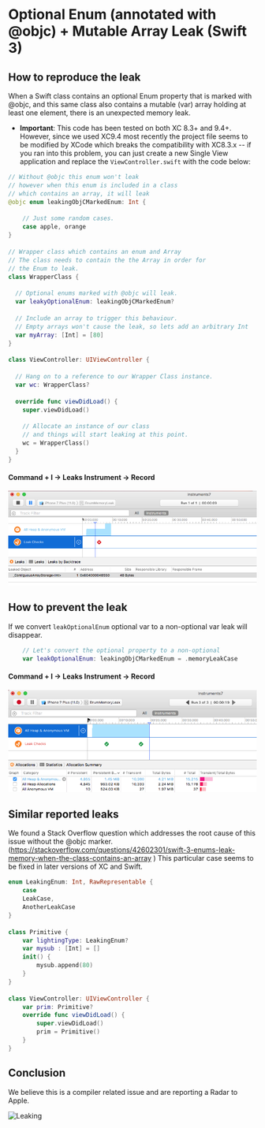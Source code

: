 # Optional Enum (annotated with @objc) + Mutable Array Leak (Swift 3) 

## How to reproduce the leak

When a Swift class contains an optional Enum property that is marked with @objc, and this same class also contains a mutable (var) array holding at least one element, there is an unexpected memory leak.

* **Important**: This code has been tested on both XC 8.3+ and 9.4+. However, since we used XC9.4 most recently the project file seems to be modified by XCode which breaks the compatibility with XC8.3.x -- if you ran into this problem, you can just create a new Single View application and replace the ```ViewController.swift``` with the code below:

```swift
// Without @objc this enum won't leak
// however when this enum is included in a class
// which contains an array, it will leak
@objc enum leakingObjCMarkedEnum: Int {
    
    // Just some random cases.
    case apple, orange
}

// Wrapper class which contains an enum and Array
// The class needs to contain the the Array in order for
// the Enum to leak.
class WrapperClass {
  
  // Optional enums marked with @objc will leak.
  var leakyOptionalEnum: leakingObjCMarkedEnum?
  
  // Include an array to trigger this behaviour.
  // Empty arrays won't cause the leak, so lets add an arbitrary Int
  var myArray: [Int] = [80]
}

class ViewController: UIViewController {
  
  // Hang on to a reference to our Wrapper Class instance.
  var wc: WrapperClass?
  
  override func viewDidLoad() {
    super.viewDidLoad()
    
    // Allocate an instance of our class
    // and things will start leaking at this point.
    wc = WrapperClass()
  }
}
```

#### Command + I -> Leaks Instrument -> Record

![Leaks Instrument](leaking.png)

## How to prevent the leak

If we convert ```leakOptionalEnum``` optional var to a non-optional var leak will disappear. 

```swift
    // Let's convert the optional property to a non-optional
    var leakOptionalEnum: leakingObjCMarkedEnum = .memoryLeakCase
```

#### Command + I -> Leaks Instrument -> Record

![Leaks Instrument](no_leaks.png)

## Similar reported leaks

We found a Stack Overflow question which addresses the root cause of this issue without the @objc marker. (https://stackoverflow.com/questions/42602301/swift-3-enums-leak-memory-when-the-class-contains-an-array ) This particular case seems to be fixed in later versions of XC and Swift.

```swift
enum LeakingEnum: Int, RawRepresentable {
    case
    LeakCase,
    AnotherLeakCase
}

class Primitive {
    var lightingType: LeakingEnum?
    var mysub : [Int] = []
    init() {
        mysub.append(80)
    }
}

class ViewController: UIViewController {
    var prim: Primitive?
    override func viewDidLoad() {
        super.viewDidLoad()
        prim = Primitive()
    }
}
```

## Conclusion

We believe this is a compiler related issue and are reporting a Radar to Apple.

![Leaking](https://media.giphy.com/media/l3q2MDnkLri1t7i5a/giphy.gif)
